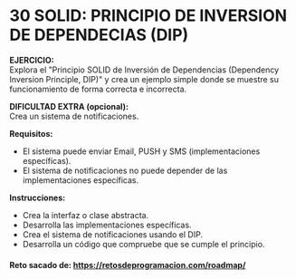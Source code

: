 # 30 SOLID: PRINCIPIO DE INVERSION DE DEPENDECIAS (DIP)

**EJERCICIO:**  
Explora el "Principio SOLID de Inversión de Dependencias (Dependency Inversion Principle, DIP)" y crea un ejemplo simple donde se muestre su funcionamiento de forma correcta e incorrecta.

**DIFICULTAD EXTRA (opcional):**  
Crea un sistema de notificaciones.

**Requisitos:**
- El sistema puede enviar Email, PUSH y SMS (implementaciones específicas).
- El sistema de notificaciones no puede depender de las implementaciones específicas.

**Instrucciones:**
- Crea la interfaz o clase abstracta.
- Desarrolla las implementaciones específicas.
- Crea el sistema de notificaciones usando el DIP.
- Desarrolla un código que compruebe que se cumple el principio.

#### Reto sacado de: https://retosdeprogramacion.com/roadmap/